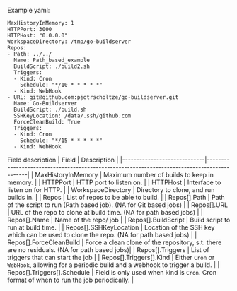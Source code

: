 
Example yaml:
```
MaxHistoryInMemory: 1
HTTPPort: 3000
HTTPHost: "0.0.0.0"
WorkspaceDirectory: /tmp/go-buildserver
Repos:
- Path: ../../
  Name: Path_based_example
  BuildScript: ./build2.sh
  Triggers:
  - Kind: Cron
    Schedule: "*/10 * * * * *"
  - Kind: WebHook
- URL: git@github.com:pjotrscholtze/go-buildserver.git
  Name: Go-Buildserver
  BuildScript: ./build.sh
  SSHKeyLocation: /data/.ssh/github.com
  ForceCleanBuild: True
  Triggers:
  - Kind: Cron
    Schedule: "*/15 * * * * *"
  - Kind: WebHook
```

Field description
| Field                       | Description                                                                                 |
|-----------------------------|---------------------------------------------------------------------------------------------|
| MaxHistoryInMemory          | Maximum number of builds to keep in memory.                                                 |
| HTTPPort                    | HTTP port to listen on.                                                                     |
| HTTPHost                    | Interface to listen on for HTTP.                                                            |
| WorkspaceDirectory          | Directory to clone, and run builds in.                                                      |
| Repos                       | List of repos to be able to build.                                                          |
| Repos[].Path                | Path of the script to run (Path based job). (NA for Git based jobs)                         |
| Repos[].URL                 | URL of the repo to clone at build time. (NA for path based jobs)                            |
| Repos[].Name                | Name of the repo/ job                                                                       |
| Repos[].BuildScript         | Build script to run at build time.                                                          |
| Repos[].SSHKeyLocation      | Location of the SSH key which can be used to clone the repo. (NA for path based jobs)       |
| Repos[].ForceCleanBuild     | Force a clean clone of the repository, s.t. there are no residuals. (NA for path based jobs)|
| Repos[].Triggers            | List of triggers that can start the job                                                     |
| Repos[].Triggers[].Kind     | Either `Cron` or `WebHook`, allowing for a periodic build and a webhook to trigger a build. |
| Repos[].Triggers[].Schedule | Field is only used when kind is `Cron`. Cron format of when to run the job periodically.    |
